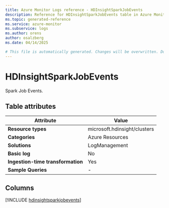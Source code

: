 ```yaml
---
title: Azure Monitor Logs reference - HDInsightSparkJobEvents
description: Reference for HDInsightSparkJobEvents table in Azure Monitor Logs.
ms.topic: generated-reference
ms.service: azure-monitor
ms.subservice: logs
ms.author: orens
author: osalzberg
ms.date: 04/14/2025

# This file is automatically generated. Changes will be overwritten. Do not change this file directly.
---
```


# HDInsightSparkJobEvents

Spark Job Events.


## Table attributes

|Attribute|Value|
|---|---|
|**Resource types**|microsoft.hdinsight/clusters|
|**Categories**|Azure Resources|
|**Solutions**| LogManagement|
|**Basic log**|No|
|**Ingestion-time transformation**|Yes|
|**Sample Queries**|-|



## Columns
  
[!INCLUDE [hdinsightsparkjobevents](~/reusable-content/ce-skilling/azure/includes/azure-monitor/reference/tables/hdinsightsparkjobevents-include.md)]
